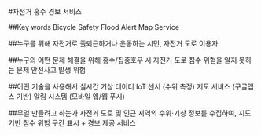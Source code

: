 #자전거 홍수 경보 서비스

##Key words
Bicycle Safety
Flood Alert
Map Service

##누구를 위해
자전거로 출퇴근하거나 운동하는 시민, 자전거 도로 이용자

##누구의 어떤 문제 해결을 위해
홍수/집중호우 시 자전거 도로 침수 위험을 알지 못하는 문제
안전사고 발생 위험

##어떤 기술을 사용해서
실시간 기상 데이터
IoT 센서 (수위 측정)
지도 서비스 (구글맵스 기반)
알림 시스템 (모바일 앱/웹 푸시)

##무얼 만들려고 하는가
자전거 도로 및 인근 지역의 수위·기상 정보를 수집하여, 지도 기반 침수 위험 구간 표시 + 경보 제공 서비스
